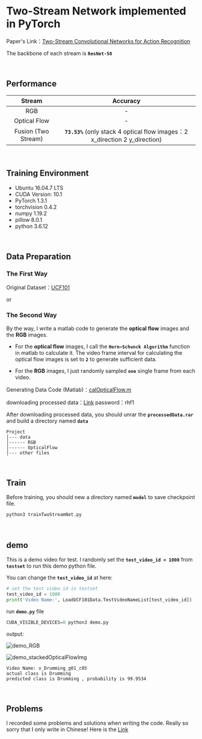 # Two-Stream Network implemented in PyTorch
Paper's Link：[Two-Stream Convolutional Networks for Action Recognition](https://arxiv.org/pdf/1604.06573.pdf)

The backbone of each stream is **`ResNet-50`**

&nbsp;


## Performance
Stream     | Accuracy
:-----------:|:-----------:
RGB  | -
Optical Flow  | -
Fusion (Two Stream)  | **`73.53%`** (only stack 4 optical flow images：2 x_direction 2 y_direction)

&nbsp;


## Training Environment
+ Ubuntu 16.04.7 LTS
+ CUDA Version: 10.1
+ PyTorch 1.3.1
+ torchvision 0.4.2
+ numpy 1.19.2
+ pillow 8.0.1
+ python 3.6.12

&nbsp;


## Data Preparation
### The First Way
Original Dataset：[UCF101](https://www.crcv.ucf.edu/data/UCF101.php)

or

### The Second Way
By the way, I write a matlab code to generate the **optical flow** images and the **RGB** images.

+ For the **optical flow** images, I call the **`Horn–Schunck Algorithm`** function in matlab to calculate it. The video frame interval for calculating the optical flow images is set to **`2`** to generate sufficient data.

+ For the **RGB** images, I just randomly sampled **`one`** single frame from each video.

Generating Data Code (Matlab)：[calOpticalFlow.m](https://github.com/BizhuWu/Two-Stream-Network-PyTorch/blob/main/calOpticalFlow.m)

downloading processed data：[Link](https://pan.baidu.com/s/1RH62JS04nqo6URTojvDnCA) password：rhf1 

After downloading processed data, you should unrar the **`processedData.rar`** and build a directory named **`data`**
```
Project
│--- data
│------ RGB
│------ OpticalFlow
│--- other files
```

&nbsp;


## Train
Before training, you should new a directory named **`model`** to save checkpoint file.
```python
python3 trainTwoStreamNet.py
```
&nbsp;


## demo
This is a demo video for test. I randomly set the **`test_video_id = 1000`** from **`testset`** to run this demo python file.


You can change the **`test_video_id`** at here:
```python
# set the test video id in testset
test_video_id = 1000
print('Video Name:', LoadUCF101Data.TestVideoNameList[test_video_id])
```
run **`demo.py`** file
```python
CUDA_VISIBLE_DEVICES=0 python3 demo.py
```
output:

![demo_RGB](https://github.com/BizhuWu/Two-Stream-Network-PyTorch/blob/main/demo_RGB.png)

![demo_stackedOpticalFlowImg](https://github.com/BizhuWu/Two-Stream-Network-PyTorch/blob/main/demo_opticalFlowStackedImgs.png)
```
Video Name: v_Drumming_g01_c05
actual class is Drumming
predicted class is Drumming , probability is 99.9534
```
&nbsp;


## Problems
I recorded some problems and solutions when writing the code. Really so sorry that I only write in Chinese! 
Here is the [Link](https://blog.csdn.net/qq_36627158/article/details/110765411)
